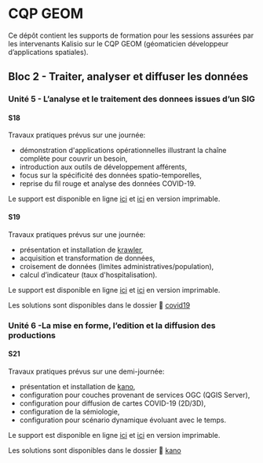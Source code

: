 # CQP GEOM

Ce dépôt contient les supports de formation pour les sessions assurées par les intervenants Kalisio sur le CQP GEOM (géomaticien développeur d’applications spatiales).

## Bloc 2 - Traiter, analyser et diffuser les données

### Unité 5 - L’analyse et le traitement des donnees issues d’un SIG

#### S18

Travaux pratiques prévus sur une journée:
* démonstration d'applications opérationnelles illustrant la chaîne complète pour couvrir un besoin,
* introduction aux outils de développement afférents,
* focus sur la spécificité des données spatio-temporelles,
* reprise du fil rouge et analyse des données COVID-19.

Le support est disponible  en ligne [ici](https://docs.google.com/presentation/d/1grH4O70qP_dDWy47xgNpttliFySam_cig4olWJNSnJM) et [ici](./KALISIO%20-%20U5%20-%20S18.pdf) en version imprimable.

#### S19

Travaux pratiques prévus sur une journée:
* présentation et installation de [krawler](https://kalisio.github.io/krawler/),
* acquisition et transformation de données,
* croisement de données (limites administratives/population),
* calcul d’indicateur (taux d'hospitalisation).

Le support est disponible  en ligne [ici](https://docs.google.com/presentation/d/1kBdJKmmuZ1Mtx3dckcFc5FN4DhWyLLASNdj7xdG-mfk) et [ici](./KALISIO%20-%20U5%20-%20S19.pdf) en version imprimable.

Les solutions sont disponibles dans le dossier :open_file_folder: [covid19](./covid19)

### Unité 6 -La mise en forme, l’edition et la diffusion des productions

#### S21

Travaux pratiques prévus sur une demi-journée:
* présentation et installation de [kano](https://kalisio.github.io/kano/),
* configuration pour couches provenant de services OGC (QGIS Server),
* configuration pour diffusion de cartes COVID-19 (2D/3D),
* configuration de la sémiologie,
* configuration pour scénario dynamique évoluant avec le temps.

Le support est disponible  en ligne [ici](https://docs.google.com/presentation/d/1Evjmnw4wijwrE8C8M_mCkN7W3vdmtjEUrEYpJD4tmYk) et [ici](./KALISIO%20-%20U5%20-%20S21.pdf) en version imprimable.

Les solutions sont disponibles dans le dossier :open_file_folder: [kano](./covid19)

